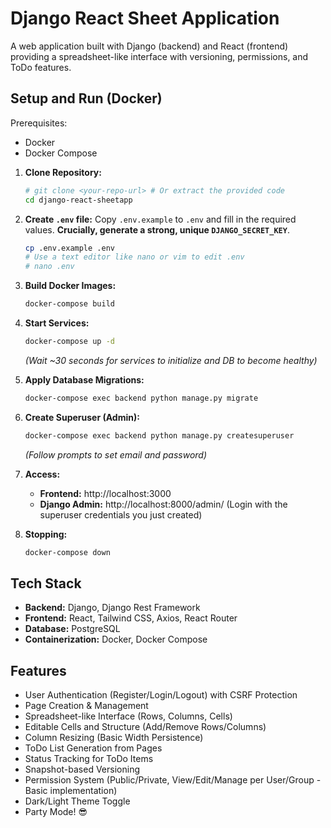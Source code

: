 # Django React Sheet Application

A web application built with Django (backend) and React (frontend) providing a spreadsheet-like interface with versioning, permissions, and ToDo features.

## Setup and Run (Docker)

Prerequisites:
*   Docker
*   Docker Compose

1.  **Clone Repository:**
    ```bash
    # git clone <your-repo-url> # Or extract the provided code
    cd django-react-sheetapp
    ```
2.  **Create `.env` file:** Copy `.env.example` to `.env` and fill in the required values. **Crucially, generate a strong, unique `DJANGO_SECRET_KEY`**.
    ```bash
    cp .env.example .env
    # Use a text editor like nano or vim to edit .env
    # nano .env
    ```
3.  **Build Docker Images:**
    ```bash
    docker-compose build
    ```
4.  **Start Services:**
    ```bash
    docker-compose up -d
    ```
    *(Wait ~30 seconds for services to initialize and DB to become healthy)*
5.  **Apply Database Migrations:**
    ```bash
    docker-compose exec backend python manage.py migrate
    ```
6.  **Create Superuser (Admin):**
    ```bash
    docker-compose exec backend python manage.py createsuperuser
    ```
    *(Follow prompts to set email and password)*

7.  **Access:**
    *   **Frontend:** http://localhost:3000
    *   **Django Admin:** http://localhost:8000/admin/ (Login with the superuser credentials you just created)

8.  **Stopping:**
    ```bash
    docker-compose down
    ```

## Tech Stack

*   **Backend:** Django, Django Rest Framework
*   **Frontend:** React, Tailwind CSS, Axios, React Router
*   **Database:** PostgreSQL
*   **Containerization:** Docker, Docker Compose

## Features

*   User Authentication (Register/Login/Logout) with CSRF Protection
*   Page Creation & Management
*   Spreadsheet-like Interface (Rows, Columns, Cells)
*   Editable Cells and Structure (Add/Remove Rows/Columns)
*   Column Resizing (Basic Width Persistence)
*   ToDo List Generation from Pages
*   Status Tracking for ToDo Items
*   Snapshot-based Versioning
*   Permission System (Public/Private, View/Edit/Manage per User/Group - Basic implementation)
*   Dark/Light Theme Toggle
*   Party Mode! 😎
